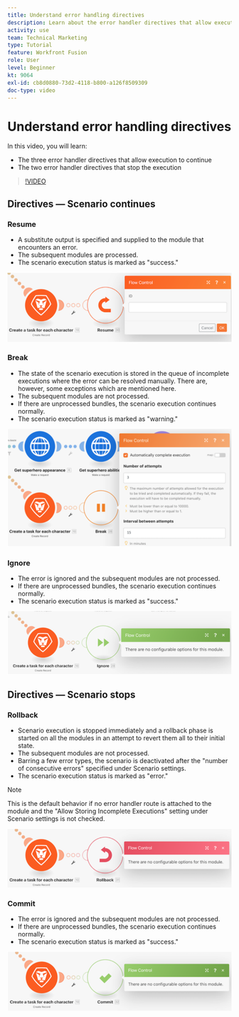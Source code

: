 ```yaml
---
title: Understand error handling directives
description: Learn about the error handler directives that allow execution to continue and those that stop the execution, in [!DNL Adobe Workfront Fusion].
activity: use
team: Technical Marketing
type: Tutorial
feature: Workfront Fusion
role: User
level: Beginner
kt: 9064
exl-id: cb8d0880-73d2-4118-b800-a126f8509309
doc-type: video
---
```

# Understand error handling directives

In this video, you will learn:

* The three error handler directives that allow execution to continue
* The two error handler directives that stop the execution

>[!VIDEO](https://video.tv.adobe.com/v/335305/?quality=12)

## Directives — Scenario continues

### Resume

* A substitute output is specified and supplied to the module that encounters an error.
* The subsequent modules are processed.
* The scenario execution status is marked as "success."

![An image of a Resume directive](assets/troubleshooting-and-error-handling-2.png)

### Break

* The state of the scenario execution is stored in the queue of incomplete executions where the error can be resolved manually. There are, however, some exceptions which are mentioned here.
* The subsequent modules are not processed.
* If there are unprocessed bundles, the scenario execution continues normally.
* The scenario execution status is marked as "warning."

![An image of a Break directive](assets/troubleshooting-and-error-handling-3.png)

### Ignore

* The error is ignored and the subsequent modules are not processed. 
* If there are unprocessed bundles, the scenario execution continues normally.
* The scenario execution status is marked as "success."

![An image of an Ignore directive](assets/troubleshooting-and-error-handling-4.png)

## Directives — Scenario stops

### Rollback

* Scenario execution is stopped immediately and a rollback phase is started on all the modules in an attempt to revert them all to their initial state.
* The subsequent modules are not processed.
* Barring a few error types, the scenario is deactivated after the "number of consecutive errors" specified under Scenario settings.
* The scenario execution status is marked as "error."

>[!NOTE]
>
>This is the default behavior if no error handler route is attached to the module and the "Allow Storing Incomplete Executions" setting under Scenario settings is not checked.

![An image of a Rollback directive](assets/troubleshooting-and-error-handling-5.png)

### Commit

* The error is ignored and the subsequent modules are not processed. 
* If there are unprocessed bundles, the scenario execution continues normally.
* The scenario execution status is marked as "success."

![An image of a Commit directive](assets/troubleshooting-and-error-handling-6.png)
